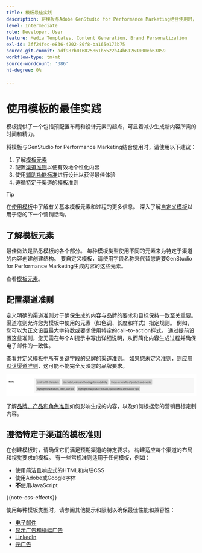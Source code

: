 ```yaml
---
title: 模板最佳实践
description: 将模板与Adobe GenStudio for Performance Marketing结合使用时，请遵循最佳实践。
level: Intermediate
role: Developer, User
feature: Media Templates, Content Generation, Brand Personalization
exl-id: 3ff24fec-e836-4202-80f8-ba165e173b75
source-git-commit: adf987b016825861b5522b44b61263000eb63859
workflow-type: tm+mt
source-wordcount: '386'
ht-degree: 0%

---
```


# 使用模板的最佳实践

模板提供了一个包括预配置布局和设计元素的起点，可显着减少生成新内容所需的时间和精力。

将模板与GenStudio for Performance Marketing结合使用时，请使用以下建议：

1. 了解[模板元素](#know-about-template-elements)
1. 配置[渠道准则](#configure-channel-guidelines)以便有效地个性化内容
1. 使用[辅助功能标准](accessibility-for-templates.md)进行设计以获得最佳体验
1. 遵循[特定于渠道的模板准则](#follow-channel-specific-template-guidelines)

>[!TIP]
>
>在[使用模板](use-templates.md)中了解有关基本模板元素和过程的更多信息。 深入了解[自定义模板](customize-template.md)以用于您的下一个营销活动。

## 了解模板元素

最佳做法是熟悉模板的各个部分。 每种模板类型使用不同的元素来为特定于渠道的内容创建创建结构。 要自定义模板，请使用字段名称来代替您需要GenStudio for Performance Marketing生成内容的这些元素。

查看[模板元素](use-templates.md#template-elements)。

## 配置渠道准则

定义明确的渠道准则对于确保生成的内容与品牌的要求和目标保持一致至关重要。 渠道准则允许您为模板中使用的元素（如色调、长度和样式）指定规则。 例如，您可以为正文设置最大字符数或要求使用特定的call-to-action样式。 通过提前设置这些准则，您无需在每个AI提示中写出详细说明，从而简化内容生成过程并确保电子邮件的一致性。

查看并定义模板中所有关键字段的品牌的[渠道准则](/help/user-guide/guidelines/brands.md#channel-guidelines)。 如果您未定义准则，则应用[默认渠道准则](/help/user-guide/guidelines/brands.md#default-channel-guidelines)，这可能不能完全反映您的品牌要求。

![正文规范](/help/assets/channel-email-body.png)

了解[品牌、产品和角色准则](/help/user-guide/guidelines/overview.md)如何影响生成的内容，以及如何根据您的营销目标定制内容。

## 遵循特定于渠道的模板准则

在创建模板时，请确保它们满足预期渠道的特定要求。 构建适应每个渠道的布局和视觉要求的模板。 有一些常规准则适用于任何模板，例如：

- 使用简洁且响应式的HTML和内联CSS
- 使用Adobe或Google字体
- **不**&#x200B;使用JavaScript

{{note-css-effects}}

使用每种模板类型时，请参阅其他提示和限制以确保最佳性能和兼容性：

- [电子邮件](/help/user-guide/templates/email-template.md)
- [显示广告和横幅广告](/help/user-guide/templates/display-template.md)
- [LinkedIn](/help/user-guide/templates/linkedin-template.md)
- [元广告](/help/user-guide/templates/meta-template.md)
